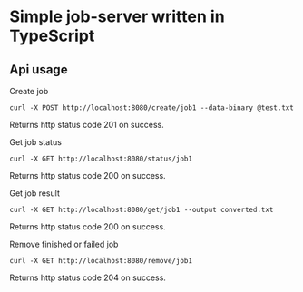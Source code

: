 # Simple job-server written in TypeScript

## Api usage

Create job

`curl -X POST http://localhost:8080/create/job1 --data-binary @test.txt`

Returns http status code 201 on success.

Get job status

`curl -X GET http://localhost:8080/status/job1`

Returns http status code 200 on success.

Get job result

`curl -X GET http://localhost:8080/get/job1 --output converted.txt`

Returns http status code 200 on success.

Remove finished or failed job

`curl -X GET http://localhost:8080/remove/job1`

Returns http status code 204 on success.

